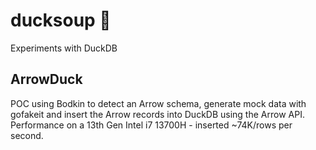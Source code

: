 # ducksoup 🦆 
 Experiments with DuckDB


## ArrowDuck
POC using Bodkin to detect an Arrow schema, generate mock data with gofakeit and insert the Arrow records into DuckDB using the Arrow API.
Performance on a 13th Gen Intel i7 13700H - inserted ~74K/rows per second.